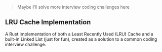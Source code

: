 > Maybe I'll solve more interview coding challenges here

## LRU Cache Implementation

A Rust implementation of both a Least Recently Used (LRU) Cache and a built-in Linked List (just for fun), created as a solution to a common coding interview challenge.
